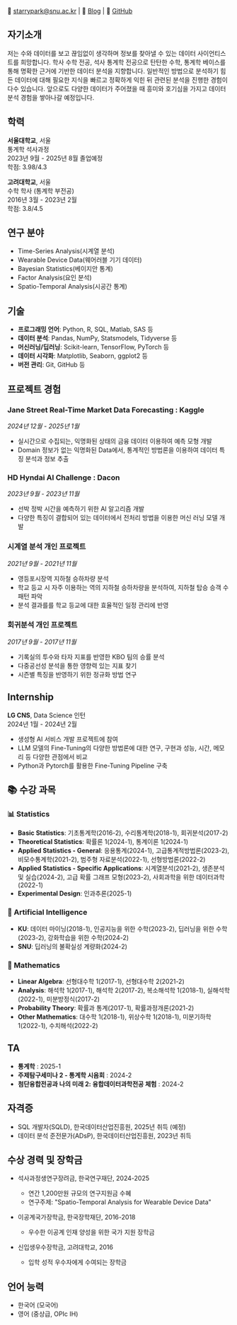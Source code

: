 
📧 starrypark@snu.ac.kr | 🔗 [Blog](https://starrypark.github.io) | 🐙 [GitHub](https://github.com/starrypark)

## 자기소개

저는 수와 데이터를 보고 끊임없이 생각하며 정보를 찾아낼 수 있는 데이터 사이언티스트를 희망합니다. 학사 수학 전공, 석사 통계학 전공으로 탄탄한 수학, 통계학 베이스를 통해 명확한 근거에 기반한 데이터 분석을 지향합니다. 일반적인 방법으로 분석하기 힘든 데이터에 대해 필요한 지식을 빠르고 정확하게 익힌 뒤 관련된 분석을 진행한 경험이 다수 있습니다. 앞으로도 다양한 데이터가 주어졌을 때 흥미와 호기심을 가지고 데이터 분석 경험을 쌓아나갈 예정입니다.  

## 학력

**서울대학교**, 서울  
통계학 석사과정  
2023년 9월 - 2025년 8월 졸업예정  
학점: 3.98/4.3

**고려대학교**, 서울  
수학 학사 (통계학 부전공)  
2016년 3월 - 2023년 2월  
학점: 3.8/4.5

## 연구 분야
- Time-Series Analysis(시계열 분석)
- Wearable Device Data(웨어러블 기기 데이터)
- Bayesian Statistics(베이지안 통계)
- Factor Analysis(요인 분석)
- Spatio-Temporal Analysis(시공간 통계)

## 기술

- **프로그래밍 언어**: Python, R, SQL, Matlab, SAS 등
- **데이터 분석**: Pandas, NumPy, Statsmodels, Tidyverse 등 
- **머신러닝/딥러닝**: Scikit-learn, TensorFlow, PyTorch 등
- **데이터 시각화**: Matplotlib, Seaborn, ggplot2 등
- **버전 관리**: Git, GitHub 등

## 프로젝트 경험

### Jane Street Real-Time Market Data Forecasting : Kaggle 
*2024년 12월 - 2025년 1월*
- 실시간으로 수집되는, 익명화된 상태의 금융 데이터 이용하여 예측 모형 개발
- Domain 정보가 없는 익명화된 Data에서, 통계적인 방법론을 이용하여 데이터 특징 분석과 정보 추출

### HD Hyndai AI Challenge : Dacon
*2023년 9월 - 2023년 11월*
- 선박 정박 시간을 예측하기 위한 AI 알고리즘 개발
- 다양한 특징이 결합되어 있는 데이터에서 전처리 방법을 이용한 머신 러닝 모델 개발
  
### 시계열 분석 개인 프로젝트  
*2021년 9월 - 2021년 11월*
- 영등포시장역 지하철 승하차량 분석
- 학교 등교 시 자주 이용하는 역의 지하철 승하차량을 분석하여, 지하철 탑승 승객 수 패턴 파악
- 분석 결과를를 학교 등교에 대한 효율적인 일정 관리에 반영

### 회귀분석 개인 프로젝트
*2017년 9월 - 2017년 11월*
- 기록실의 투수와 타자 지표를 반영한 KBO 팀의 승률 분석
- 다중공선성 분석을 통한 영향력 있는 지표 찾기
- 시즌별 특징을 반영하기 위한 정규화 방법 연구


## Internship

**LG CNS**, Data Science 인턴  
2024년 1월 - 2024년 2월
- 생성형 AI 서비스 개발 프로젝트에 참여
- LLM 모델의 Fine-Tuning의 다양한 방법론에 대한 연구, 구현과 성능, 시간, 메모리 등 다양한 관점에서 비교
- Python과 Pytorch를 활용한 Fine-Tuning Pipeline 구축

## 📚 수강 과목

### 📊 Statistics
- **Basic Statistics**: 기초통계학(2016-2), 수리통계학(2018-1), 회귀분석(2017-2)
- **Theoretical Statistics**: 확률론 1(2024-1), 통계이론 1(2024-1)
- **Applied Statistics - General**: 응용통계(2024-1), 고급통계적방법론(2023-2), 비모수통계학(2021-2), 범주형 자료분석(2022-1), 선형방법론(2022-2)
- **Applied Statistics - Specific Applications**: 시계열분석(2021-2), 생존분석 및 실습(2024-2), 고급 확률 그래프 모형(2023-2), 사회과학을 위한 데이터과학(2022-1)
- **Experimental Design**: 인과추론(2025-1)

### 🤖 Artificial Intelligence
- **KU**: 데이터 마이닝(2018-1), 인공지능을 위한 수학(2023-2), 딥러닝을 위한 수학(2023-2), 강화학습을 위한 수학(2024-2)
- **SNU**: 딥러닝의 불확실성 계량화(2024-2)

### 🔢 Mathematics
- **Linear Algebra**: 선형대수학 1(2017-1), 선형대수학 2(2021-2)
- **Analysis**: 해석학 1(2017-1), 해석학 2(2017-2), 복소해석학 1(2018-1), 실해석학(2022-1), 미분방정식(2017-2)
- **Probability Theory**: 확률과 통계(2017-1), 확률과정개론(2021-2)
- **Other Mathematics**: 대수학 1(2018-1), 위상수학 1(2018-1), 미분기하학 1(2022-1), 수치해석(2022-2)

## TA
- **통계학** : 2025-1
- **주제탐구세미나 2 - 통계학 시음회** : 2024-2
- **첨단융합전공과 나의 미래 2: 융합데이터과학전공 체험** : 2024-2

## 자격증

- SQL 개발자(SQLD), 한국데이터산업진흥원, 2025년 취득 (예정)
- 데이터 분석 준전문가(ADsP), 한국데이터산업진흥원, 2023년 취득
  
## 수상 경력 및 장학금

- 석사과정생연구장려금, 한국연구재단, 2024-2025  
  - 연간 1,200만원 규모의 연구지원금 수혜  
  - 연구주제: "Spatio-Temporal Analysis for Wearable Device Data"

- 이공계국가장학금, 한국장학재단, 2016-2018  
  - 우수한 이공계 인재 양성을 위한 국가 지원 장학금

- 신입생우수장학금, 고려대학교, 2016  
  - 입학 성적 우수자에게 수여되는 장학금

## 언어 능력

- 한국어 (모국어)
- 영어 (중상급, OPIc IH)

<!--
**starrypark/starrypark** is a ✨ _special_ ✨ repository because its `README.md` (this file) appears on your GitHub profile.

Here are some ideas to get you started:

- 🔭 I’m currently working on ...
- 🌱 I’m currently learning ...
- 👯 I’m looking to collaborate on ...
- 🤔 I’m looking for help with ...
- 💬 Ask me about ...
- 📫 How to reach me: ...
- 😄 Pronouns: ...
- ⚡ Fun fact: ...
-->
